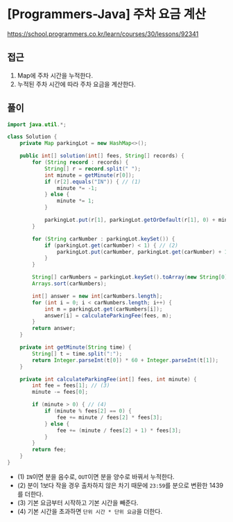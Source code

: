 [Programmers-Java] 주차 요금 계산
=
<https://school.programmers.co.kr/learn/courses/30/lessons/92341>


접근
--


1. Map에 주차 시간을 누적한다.
2. 누적된 주차 시간에 따라 주차 요금을 계산한다.


풀이
--



```java
import java.util.*;

class Solution {
    private Map parkingLot = new HashMap<>();

    public int[] solution(int[] fees, String[] records) {
        for (String record : records) {
            String[] r = record.split(" ");
            int minute = getMinute(r[0]);
            if (r[2].equals("IN")) { // (1)
                minute *= -1;
            } else {
                minute *= 1;
            }

            parkingLot.put(r[1], parkingLot.getOrDefault(r[1], 0) + minute);
        }

        for (String carNumber : parkingLot.keySet()) {
            if (parkingLot.get(carNumber) < 1) { // (2)
                parkingLot.put(carNumber, parkingLot.get(carNumber) + 1439);
            }
        }

        String[] carNumbers = parkingLot.keySet().toArray(new String[0]);
        Arrays.sort(carNumbers);

        int[] answer = new int[carNumbers.length];
        for (int i = 0; i < carNumbers.length; i++) {
            int m = parkingLot.get(carNumbers[i]);
            answer[i] = calculateParkingFee(fees, m);
        }
        return answer;
    }

    private int getMinute(String time) {
        String[] t = time.split(":");
        return Integer.parseInt(t[0]) * 60 + Integer.parseInt(t[1]);
    }

    private int calculateParkingFee(int[] fees, int minute) {
        int fee = fees[1]; // (3)
        minute -= fees[0];

        if (minute > 0) { // (4)
            if (minute % fees[2] == 0) {
                fee += minute / fees[2] * fees[3];
            } else {
                fee += (minute / fees[2] + 1) * fees[3];
            }
        }
        return fee;
    }
}
```


* (1\) `IN`이면 분을 음수로, `OUT`이면 분을 양수로 바꿔서 누적한다.
* (2\) 분이 1보다 작을 경우 출차하지 않은 차기 때문에 `23:59`를 분으로 변환한 1439를 더한다.
* (3\) 기본 요금부터 시작하고 기본 시간을 빼준다.
* (4\) 기본 시간을 초과하면 `단위 시간 * 단위 요금`을 더한다.
